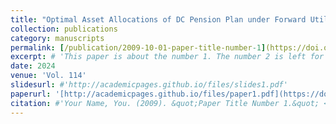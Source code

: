 ```yaml
---
title: "Optimal Asset Allocations of DC Pension Plan under Forward Utility Preferences"
collection: publications
category: manuscripts
permalink: [/publication/2009-10-01-paper-title-number-1](https://doi.org/10.1016/j.insmatheco.2023.12.001)
excerpt: # 'This paper is about the number 1. The number 2 is left for future work.'
date: 2024
venue: 'Vol. 114'
slidesurl: #'http://academicpages.github.io/files/slides1.pdf'
paperurl: '[http://academicpages.github.io/files/paper1.pdf](https://doi.org/10.1016/j.insmatheco.2023.12.001)'
citation: #'Your Name, You. (2009). &quot;Paper Title Number 1.&quot; <i>Journal 1</i>. 1(1).'
---
```

 
